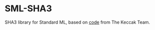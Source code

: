 # SML-SHA3

SHA3 library for Standard ML, based on [code](https://github.com/XKCP/XKCP/blob/master/Standalone/CompactFIPS202/Python/CompactFIPS202.py) from The Keccak Team.

